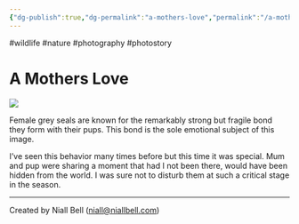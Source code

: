 ```yaml
---
{"dg-publish":true,"dg-permalink":"a-mothers-love","permalink":"/a-mothers-love/","title":"A Mothers Love","noteIcon":null,"created":"2024-04-17T11:57:02.338+01:00","updated":"2024-04-22T13:10:28.438+01:00"}
---
```


#wildlife #nature #photography #photostory 
# A Mothers Love

![](https://i.imgur.com/hpoQKL9.png)

Female grey seals are known for the remarkably strong but fragile bond they form with their pups. This bond is the sole emotional subject of this image.

I’ve seen this behavior many times before but this time it was special. Mum and pup were sharing a moment that had I not been there, would have been hidden from the world. I was sure not to disturb them at such a critical stage in the season.


---
Created by Niall Bell (niall@niallbell.com)